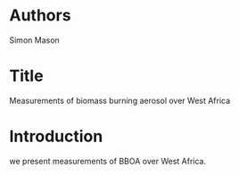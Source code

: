 # Authors
Simon Mason

# Title
Measurements of biomass burning aerosol 
over West Africa

# Introduction
we present measurements of BBOA over West Africa.